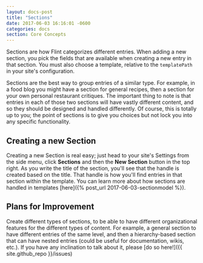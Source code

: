 ```yaml
---
layout: docs-post
title: "Sections"
date: 2017-06-03 16:16:01 -0600
categories: docs
section: Core Concepts
---
```

Sections are how Flint categorizes different entries. When adding a new section, you pick the fields that are available when creating a new entry in that section. You must also choose a template, relative to the `templatePath` in your site's configuration.

Sections are the best way to group entries of a similar type. For example, in a food blog you might have a section for general recipes, then a section for your own personal restaurant critiques. The important thing to note is that entries in each of those two sections will have vastly different content, and so they should be designed and handled differently. Of course, this is totally up to you; the point of sections is to give you choices but not lock you into any specific functionality.

## Creating a new Section

Creating a new Section is real easy; just head to your site's Settings from the side menu, click **Sections** and then the **New Section** button in the top right. As you write the title of the section, you'll see that the handle is created based on the title. That handle is how you'll find entries in that section within the template. You can learn more about how sections are handled in templates [here]({% post_url 2017-06-03-sectionmodel %}).

## Plans for Improvement

Create different types of sections, to be able to have different organizational features for the different types of content. For example, a general section to have different entries of the same level, and then a hierarchy-based section that can have nested entries (could be useful for documentation, wikis, etc.). If you have any inclination to talk about it, please [do so here!]({{ site.github_repo }}/issues)